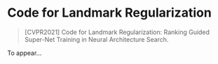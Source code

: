 # Code for Landmark Regularization
>[CVPR2021] Code for Landmark Regularization: Ranking Guided Super-Net Training in Neural Architecture Search. 

To appear...
